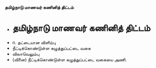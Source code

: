 **தமிழ்நாடு மாணவர் கணினித் திட்டம்**
- # தமிழ்நாடு மாணவர் கணினித் திட்டம்
- n. தட்டையான விளிம்பு
- நீட்டிக்கொண்டுள்ள கழுத்துப்பட்டை வகை
- விலாவெலும்பு
- (வினை) நீட்டிக்கொண்டுள்ள கழுத்துப்பட்டை வகையை அணி.

